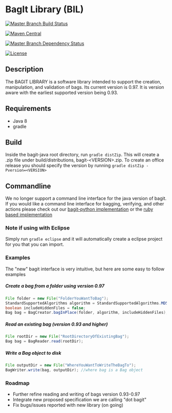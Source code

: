 # BagIt Library (BIL)
[![Master Branch Build Status](https://travis-ci.org/LibraryOfCongress/bagit-java.svg?branch=master)](https://travis-ci.org/LibraryOfCongress/bagit-java)

[![Maven Central](https://maven-badges.herokuapp.com/maven-central/gov.loc/bagit/badge.svg)](https://maven-badges.herokuapp.com/maven-central/gov.loc/bagit)

[![Master Branch Dependency Status](https://www.versioneye.com/user/projects/56cc84d818b27104252decc3/badge.svg?style=flat)](https://www.versioneye.com/user/projects/56cc84d818b27104252decc3)

[![License](https://img.shields.io/badge/License-Public--Domain-blue.svg)](https://github.com/LibraryOfCongress/bagit-java/blob/master/LICENSE.txt)


## Description
The BAGIT LIBRARY is a software library intended to support the creation, 
manipulation, and validation of bags. Its current version is 0.97. It is version aware with the earliest
supported version being 0.93.

## Requirements
* Java 8
* gradle

## Build
Inside the bagit-java root directory, run `gradle distZip`. This will create a .zip file under build/distributions,
bagit-\<VERSION\>.zip. To create an office release you should specify the version by running `gradle distZip -Pversion=<VERSION>` 

## Commandline
We no longer support a command line interface for the java version of bagit. If you would like a command line interface for bagging, verifying, and other actions please check out our [bagit-python implementation](https://github.com/LibraryOfCongress/bagit-python) or the [ruby based implementation](https://github.com/tipr/bagit) 

### Note if using with Eclipse
Simply run `gradle eclipse` and it will automatically create a eclipse project for you that you can import.

### Examples
The "new" bagit interface is very intuitive, but here are some easy to follow examples

##### Create a bag from a folder using version 0.97
```java
File folder = new File("FolderYouWantToBag");
StandardSupportedAlgorithms algorithm = StandardSupportedAlgorithms.MD5;
boolean includeHiddenFiles = false;
Bag bag = BagCreator.bagInPlace(folder, algorithm, includeHiddenFiles);
```
##### Read an existing bag (version 0.93 and higher)
```java
File rootDir = new File("RootDirectoryOfExistingBag");
Bag bag = BagReader.read(rootDir);
```
##### Write a Bag object to disk
```java
File outputDir = new File("WhereYouWantToWriteTheBagTo");
BagWriter.write(bag, outputDir); //where bag is a Bag object
```

### Roadmap
* Further refine reading and writing of bags version 0.93-0.97
* Integrate new proposed specification we are calling "dot bagit"
* Fix bugs/issues reported with new library (on going)
